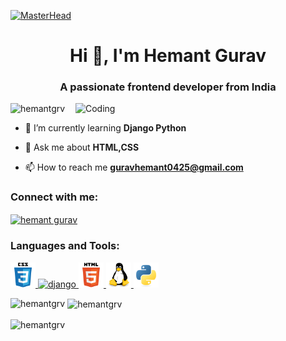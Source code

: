 [![MasterHead](https://chkskills.com/wp-content/uploads/2020/04/PNC-Animated-Banners.gif)](https://hemantgrv.io)
<h1 align="center">Hi 👋, I'm Hemant Gurav</h1>
<h3 align="center">A passionate frontend developer from India</h3>
<img align="right" alt="Coding" width="400" src="https://encrypted-tbn0.gstatic.com/images?q=tbn:ANd9GcQMw8u9XAejBmmCbaNBvfxpgOB4-0I44HhmdA&usqp=CAU">

<p align="left"> <img src="https://komarev.com/ghpvc/?username=hemantgrv&label=Profile%20views&color=0e75b6&style=flat" alt="hemantgrv" /> </p>

- 🌱 I’m currently learning **Django Python**

- 💬 Ask me about **HTML,CSS**

- 📫 How to reach me **guravhemant0425@gmail.com**

<h3 align="left">Connect with me:</h3>
<p align="left">
<a href="https://linkedin.com/in/hemant gurav" target="blank"><img align="center" src="https://raw.githubusercontent.com/rahuldkjain/github-profile-readme-generator/master/src/images/icons/Social/linked-in-alt.svg" alt="hemant gurav" height="30" width="40" /></a>
</p>

<h3 align="left">Languages and Tools:</h3>
<p align="left"> <a href="https://www.w3schools.com/css/" target="_blank" rel="noreferrer"> <img src="https://raw.githubusercontent.com/devicons/devicon/master/icons/css3/css3-original-wordmark.svg" alt="css3" width="40" height="40"/> </a> <a href="https://www.djangoproject.com/" target="_blank" rel="noreferrer"> <img src="https://cdn.worldvectorlogo.com/logos/django.svg" alt="django" width="40" height="40"/> </a> <a href="https://www.w3.org/html/" target="_blank" rel="noreferrer"> <img src="https://raw.githubusercontent.com/devicons/devicon/master/icons/html5/html5-original-wordmark.svg" alt="html5" width="40" height="40"/> </a> <a href="https://www.linux.org/" target="_blank" rel="noreferrer"> <img src="https://raw.githubusercontent.com/devicons/devicon/master/icons/linux/linux-original.svg" alt="linux" width="40" height="40"/> </a> <a href="https://www.python.org" target="_blank" rel="noreferrer"> <img src="https://raw.githubusercontent.com/devicons/devicon/master/icons/python/python-original.svg" alt="python" width="40" height="40"/> </a> </p>

<p><img align="left" src="https://github-readme-stats.vercel.app/api/top-langs?username=hemantgrv&show_icons=true&locale=en&layout=compact" alt="hemantgrv" /></p>

<p>&nbsp;<img align="center" src="https://github-readme-stats.vercel.app/api?username=hemantgrv&show_icons=true&locale=en" alt="hemantgrv" /></p>

<p><img align="center" src="https://github-readme-streak-stats.herokuapp.com/?user=hemantgrv&" alt="hemantgrv" /></p>

